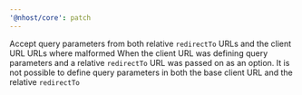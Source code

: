 ```yaml
---
'@nhost/core': patch
---
```


Accept query parameters from both relative `redirectTo` URLs and the client URL
URLs where malformed When the client URL was defining query parameters and a relative `redirectTo` URL was passed on as an option.
It is not possible to define query parameters in both the base client URL and the relative `redirectTo`
